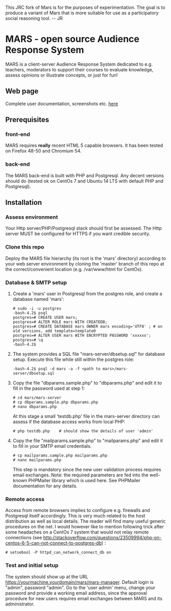 This JRC fork of Mars is for the purposes of experimentation. The goal is to produce
a variant of Mars that is more suitable for use as a participatory social reasoning tool. -- JR

# MARS - open source Audience Response System

MARS is a client-server Audience Response System dedicated to e.g. teachers, moderators to support their courses to evaluate knowledge, assess opinions or illustrate concepts, or just for fun!

## Web page
Complete user documentation, screenshots etc. [here](https://danielausparis.github.io/mars/)

## Prerequisites
### front-end
MARS requires __really__ recent HTML 5 capable browsers. It has been tested on Firefox 48-50 and Chromium 54.
### back-end
The MARS back-end is built with PHP and Postgresql. Any decent versions should do (tested ok on CentOs 7 and Ubuntu 14 LTS with default PHP and Postgresql).

## Installation

### Assess environment
Your Http server/PHP/Postgresql stack should first be assessed. The Http server MUST be configured for HTTPS if you want credible security.

### Clone this repo
Deploy the MARS file hierarchy (its root is the 'mars' directory) according to your web server environment by cloning the 'master' branch of this repo at the correct/convenient location (e.g. /var/www/html for CentOs).

### Database & SMTP setup

1. Create a 'mars' user in Postgresql from the postgres role, and create a database named 'mars':

    ```
    # sudo -i -u postgres
    -bash-4.2$ psql
    postgres=# CREATE USER mars;
    postgres=# ALTER ROLE mars WITH CREATEDB;
    postgres=# CREATE DATABASE mars OWNER mars encoding='UTF8' ; # on old versions, add template=template0
    postgres=# ALTER USER mars WITH ENCRYPTED PASSWORD 'xxxxxx';
    postgres=# \q
    -bash-4.2$
    ```

2. The system provides a SQL file "mars-server/dbsetup.sql" for database setup. Execute this file while still within the postgres role:

    ```
    -bash-4.2$ psql -d mars -a -f <path to mars>/mars-server/dbsetup.sql 
    ```

3. Copy the file "dbparams.sample.php" to "dbparams.php" and edit it to fill in the password used at step 1:

    ```
    # cd mars/mars-server
    # cp dbparams.sample.php dbparams.php
    # nano dbparams.php
    ```
    
    At this stage a small 'testdb.php' file in the mars-server directory can assess if the database access works from local PHP:

    ```
    # php testdb.php    # should show the details of user 'admin'
    ```
    
4. Copy the file "mailparams.sample.php" to "mailparams.php" and edit it to fill in your SMTP email credentials. 

    ```
    # cp mailparams.sample.php mailparams.php
    # nano mailparams.php
    ```

    This step is mandatory since the new user validation process requires email exchanges. Note: the required parameters are    fed into the well-known PHPMailer library which is used here. See PHPMailer documentation for any details.

### Remote access
Access from remote browsers implies to configure e.g. firewalls and Postgresql itself accordingly. This is very much related to the host distribution as well as local details. The reader will find many useful generic procedures on the net. I would however like to mention following trick after some headaches on a CentOs 7 system that would not relay remote connections (see http://stackoverflow.com/questions/23509994/php-on-centos-6-5-can-not-connect-to-postgres-db) :

```
# setsebool -P httpd_can_network_connect_db on
```

### Test and initial setup
The system should show up at the URL https://yourmachine.yourdomain/mars/mars-manager. Default login is "admin", password "admin". Go to the 'user admin' menu, change your password and provide a working email address, since the approval procedure for new users requires email exchanges between MARS and its administrator.



